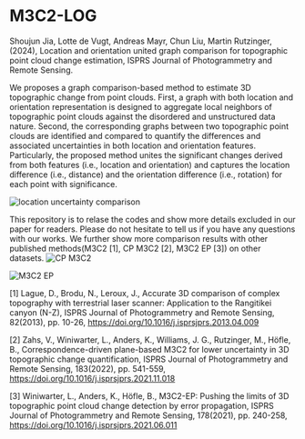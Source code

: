 # M3C2-LOG
Shoujun Jia, Lotte de Vugt, Andreas Mayr, Chun Liu, Martin Rutzinger,(2024), Location and orientation united graph comparison for topographic point cloud change estimation, ISPRS Journal of Photogrammetry and Remote Sensing. 

We proposes a graph comparison-based method to estimate 3D topographic change from point clouds. First, a graph with both location and orientation representation is designed to aggregate local neighbors of topographic point clouds against the disordered and unstructured data nature. Second, the corresponding graphs between two topographic point clouds are identified and compared to quantify the differences and associated uncertainties in both location and orientation features. Particularly, the proposed method unites the significant changes derived from both features (i.e., location and orientation) and captures the location difference (i.e., distance) and the orientation difference (i.e., rotation) for each point with significance. 

![location uncertainty comparison](https://github.com/user-attachments/assets/026676fc-2903-4a58-8642-14f83e27a678)

This repository is to relase the codes and show more details excluded in our paper for readers. Please do not hesitate to tell us if you have any questions with our works. We further show more comparison results with other published methods(M3C2 [1], CP M3C2 [2], M3C2 EP [3]) on other datasets.
![CP M3C2](https://github.com/user-attachments/assets/74597036-ab35-43f4-9fe9-997d530a2d3a)

![M3C2 EP](https://github.com/user-attachments/assets/6eb8b0f5-822b-46b8-8ed4-4d2cd12985ad)

[1] Lague, D., Brodu, N., Leroux, J., Accurate 3D comparison of complex topography with terrestrial laser scanner: Application to the Rangitikei canyon (N-Z), ISPRS Journal of Photogrammetry and Remote Sensing, 82(2013), pp. 10-26, https://doi.org/10.1016/j.isprsjprs.2013.04.009

[2] Zahs, V., Winiwarter, L., Anders, K., Williams, J. G., Rutzinger, M., Höfle, B., Correspondence-driven plane-based M3C2 for lower uncertainty in 3D topographic change quantification, ISPRS Journal of Photogrammetry and Remote Sensing, 183(2022), pp. 541-559, https://doi.org/10.1016/j.isprsjprs.2021.11.018

[3] Winiwarter, L., Anders, K., Höfle, B., M3C2-EP: Pushing the limits of 3D topographic point cloud change detection by error propagation, ISPRS Journal of Photogrammetry and Remote Sensing, 178(2021), pp. 240-258, https://doi.org/10.1016/j.isprsjprs.2021.06.011
